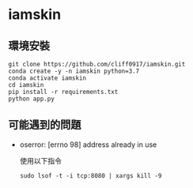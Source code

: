 # iamskin

## 環境安裝
```
git clone https://github.com/cliff0917/iamskin.git
conda create -y -n iamskin python=3.7
conda activate iamskin
cd iamskin
pip install -r requirements.txt
python app.py
```

## 可能遇到的問題
* oserror: [errno 98] address already in use

  使用以下指令
  ```
  sudo lsof -t -i tcp:8080 | xargs kill -9
  ```
